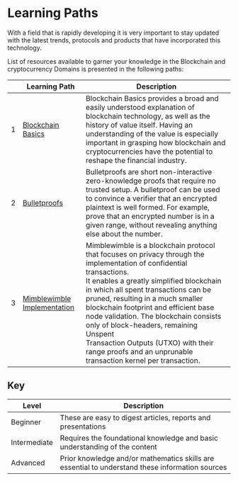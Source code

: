 # Learning Paths 


With a field that is rapidly developing it is very important to stay updated with the latest trends, protocols and products that have incorporated this technology. 

List of resources available to garner your knowledge in the Blockchain and cryptocurrency Domains is presented in the following paths:

|      | Learning Path                                    | Description                                                  |
| ---- | ------------------------------------------------ | ------------------------------------------------------------ |
| 1    | [Blockchain Basics](./blockchain-basics.md)      | Blockchain Basics provides a broad and easily understood explanation of blockchain technology, as well as the history of value itself. Having an understanding of the value is especially important in grasping how blockchain and cryptocurrencies have the potential to reshape the financial industry. |
| 2    | [Bulletproofs](./bulletproofs.md)                | Bulletproofs are short non-interactive zero-knowledge proofs that require no trusted setup. A bulletproof can be used to convince a verifier that an encrypted plaintext is well formed. For example, prove that an encrypted number is in a given range, without revealing anything else about the number. |
| 3    | [Mimblewimble Implementation](./mimblewimble.md) | Mimblewimble is a blockchain protocol that focuses on privacy through the implementation of confidential transactions. <br/>It enables a greatly simplified blockchain in which all spent transactions can be pruned, resulting in a much smaller <br/>blockchain footprint and efficient base node validation. The blockchain consists only of block-headers, remaining Unspent <br/>Transaction Outputs (UTXO) with their range proofs and an unprunable transaction kernel per transaction. |

## Key 

| Level                                    | Description                                                  |
| ---------------------------------------- | ------------------------------------------------------------ |
| <div class="wrap_beg">Beginner</div>     | These are easy to digest articles,  reports and presentations |
| <div class="wrap_int">Intermediate</div> | Requires the foundational knowledge and basic understanding of the content |
| <div class="wrap_adv">Advanced</div>     | Prior knowledge and/or mathematics skills are essential to understand these information sources |

